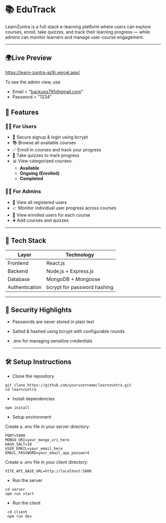 # 📚 EduTrack

LearnZuntra is a full-stack e-learning platform where users can explore courses, enroll, take quizzes, and track their learning progress — while admins can monitor learners and manage user-course engagement.

---

## 🌍Live Preview
https://learn-zuntra-az9i.vercel.app/

To see the admin view, use 
- Email = "backups795@gmail.com"
- Password = "1234"


## 🚀 Features

### 👨‍🎓 For Users
- 🔐 Secure signup & login using bcrypt
- 📚 Browse all available courses
- ✅ Enroll in courses and track your progress
- 🧠 Take quizzes to mark progress
- 📊 View categorized courses:
  - **Available**
  - **Ongoing (Enrolled)**
  - **Completed**

### 👩‍💼 For Admins
- 👀 View all registered users
- 📈 Monitor individual user progress across courses
- 🧾 View enrolled users for each course
- ➕ Add courses and quizzes

---

## 🧱 Tech Stack

| Layer        | Technology             |
|--------------|------------------------|
| Frontend     | React.js               |
| Backend      | Node.js + Express.js   |
| Database     | MongoDB + Mongoose     |
| Authentication | bcrypt for password hashing |


---

## 🔐 Security Highlights

- Passwords are never stored in plain text
- Salted & hashed using bcrypt with configurable rounds
- .env for managing sensitive credentials

  ---

## 🛠️ Setup Instructions

- Clone the repository
```
git clone https://github.com/yourusername/learnzuntra.git
cd learnzuntra
```

- Install dependencies
```
npm install
```
- Setup environment

Create a .env file in your server directory:
```
PORT=5000
MONGO_URI=your_mongo_uri_here
HASH_SALT=10
USER_EMAIL=your_email_here
EMAIL_PASSWORD=your_email_app_password
```
Create a .env file in your client directory:

```
VITE_API_BASE_URL=http://localhost:5000
```

- Run the server
```
cd server
npm run start
```

- Run the client
  
```
 cd client
 npm run dev
 ```
